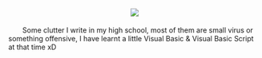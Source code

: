 <h1 align="center">
    <img src="https://readme-typing-svg.herokuapp.com/?font=Righteous&size=35&center=true&vCenter=true&width=500&height=70&duration=4000&lines=Ello+my+friends+👋+I'm+Oct0pu5;" />
</h1>

&ensp;&ensp;&ensp;&ensp;Some clutter I write in my high school, most of them are small virus or something offensive, I have learnt a little Visual Basic & Visual Basic Script at that time xD
